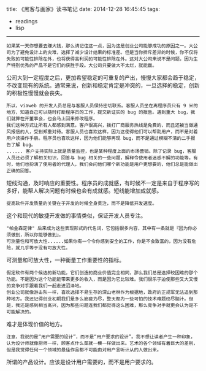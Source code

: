 title: 《黑客与画家》读书笔记
date: 2014-12-28 16:45:45
tags:
  - readings
  - lisp
---

    如果某一天你想要去赚大钱，那么请记住这一点，因为这是创业公司能够成功的原因之一。大公司为了避免设计上的灾难，选择了减少设计结果的标准差。但是当你排斥差异的时候，你不仅将失败的可能性排除在外，也将获得高利润的可能性排除在外。这对大公司来说不是问题，因为生产特别优秀的产品不是它们的获胜手段。大公司只要做大不太烂，就能赢。

公司大到一定程度之后，更加希望稳定的可重复的产出，慢慢大家都会趋于稳定，不改变现有的系统。通常来说，创新和稳定肯定是冲突的，一旦选择的稳定，创新的积极性慢慢就会丧失。

    所以，viaweb 的开发人员总是与客服人员保持密切联系。客服人员坐在离程序员只有 9 米的地方，知道自己可以随时打断程序员的工作，提交新证实的 bug 的报告。遇到重大 bug，我们就算在开董事会，也会马上回来修改程序。
    我们这种方式让所有人都感到满意。客户很高兴，拨打厂商服务热线是免费的，而且还被当做通风报信的人，受到郑重对待。客服人员也喜欢这样，因为这使得他们可以帮助用户，而不是对着用户读操作手册。程序员也喜欢这样，因为他们能够再现 bug，而不是通过模糊不清的二手报告了解 bug。
    ...... 客户支持实际上就是质量监控，也是某种程度上面的市场营销。除了记录 bug，客服人员还必须了解相关知识，回答与 bug 相关的一些问题，解释令使用者迷惑不解的功能等。有时，他们也扮演了使用者的代理人，我们会问他们哪个新功能是用户更想要的，他们总是能做出正确的回答。

短线沟通，及时响应的重要性。程序员的成就感，有时候不一定是来自于程序写的多好，能帮人解决问题有时候也会有成就感。短线能增加成就感。

    提高软件开发质量的关键在于开发的时候全身贯注，而不是降低开发速度。

这个和现代的敏捷开发做的事情类似，保证开发人员专注。

    "帕金森定律" 后来成为这些表现形式的代名词，它包括很多内容，其中有一条就是『因为你必须做到，所以你能够做到』。
    可测量性和可放大性......如果你有一个令你感到安全的工作，你是不会致富的，因为没有危险，就几乎等于没有可放大性。

可测量和可放大性，一种衡量工作重要性的指标。

    假定软件有两个候选的新功能，它们创造的商业价值完全相同，那么我们总是选择较困难的那个功能。不是因为这个功能能带来更多的收入，而是因为它比较难。我们很乐于迫使那些又大又慢的竞争对手跟着我们一起走进沼泽地。 
    创业公司就像游击队一样，喜欢选择不易生存的深山老林作为根据地，政府的正规军无法追到那种地方。我还记得创业初期我们是多么筋疲力尽，整天都为一些可怕的技术难题绞尽脑汁。但是，我还是感到相当高兴，因为那些问题连我们都觉得这么困难，那么竞争对手就更会认为是不可能解决的。

难才是体现价值的地方。

    注意，我说的是“用户需要的设计”，而不是“用户要求的设计”。我不想让读者产生一种印象，认为设计师就像厨师一样，顾客点什么菜就一模一样做出来。艺术的各个领域有着巨大的差别，但是我觉得任何一个领域的最佳作品都不可能由对用户言听计从的人做出来。

所谓的产品设计。应该是设计用户需要的，而不是用户要求的。
